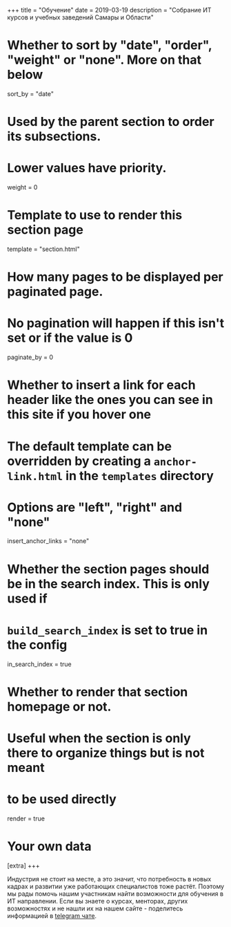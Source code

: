 +++
title = "Обучение"
date = 2019-03-19
description = "Собрание ИТ курсов и учебных заведений Самары и Области"

# Whether to sort by "date", "order", "weight" or "none". More on that below
sort_by = "date"

# Used by the parent section to order its subsections.
# Lower values have priority.
weight = 0

# Template to use to render this section page
template = "section.html"

# How many pages to be displayed per paginated page.
# No pagination will happen if this isn't set or if the value is 0
paginate_by = 0

# Whether to insert a link for each header like the ones you can see in this site if you hover one
# The default template can be overridden by creating a `anchor-link.html` in the `templates` directory
# Options are "left", "right" and "none"
insert_anchor_links = "none"

# Whether the section pages should be in the search index. This is only used if
# `build_search_index` is set to true in the config
in_search_index = true

# Whether to render that section homepage or not.
# Useful when the section is only there to organize things but is not meant
# to be used directly
render = true

# Your own data
[extra]
+++

Индустрия не стоит на месте, а это значит, что потребность в новых кадрах и развитии уже работающих специалистов тоже растёт.
Поэтому мы рады помочь нашим участникам найти возможности для обучения в ИТ направлении. Если вы знаете 
о курсах, менторах, других возможностях и не нашли их на нашем сайте - поделитесь информацией в [telegram чате](https://t.me/samara_it).

